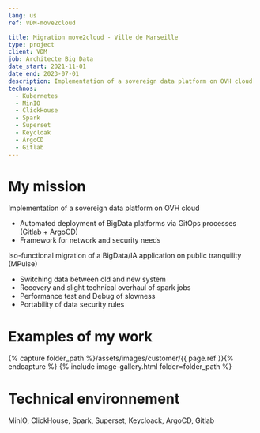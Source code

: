 ```yaml
---
lang: us
ref: VDM-move2cloud

title: Migration move2cloud - Ville de Marseille
type: project
client: VDM
job: Architecte Big Data 
date_start: 2021-11-01
date_end: 2023-07-01
description: Implementation of a sovereign data platform on OVH cloud
technos:
  - Kubernetes
  - MinIO
  - ClickHouse
  - Spark
  - Superset
  - Keycloak
  - ArgoCD
  - Gitlab
---
```

# My mission

Implementation of a sovereign data platform on OVH cloud
- Automated deployment of BigData platforms via GitOps processes (Gitlab + ArgoCD)
- Framework for network and security needs


Iso-functional migration of a BigData/IA application on public tranquility (MPulse)
- Switching data between old and new system
- Recovery and slight technical overhaul of spark jobs
- Performance test and Debug of slowness
- Portability of data security rules

# Examples of my work
{% capture folder_path %}/assets/images/customer/{{ page.ref }}{% endcapture %}
{% include image-gallery.html folder=folder_path %}

# Technical environnement
MinIO, ClickHouse, Spark, Superset, Keycloack, ArgoCD, Gitlab